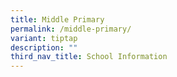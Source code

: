 ```yaml
---
title: Middle Primary
permalink: /middle-primary/
variant: tiptap
description: ""
third_nav_title: School Information
---
```

